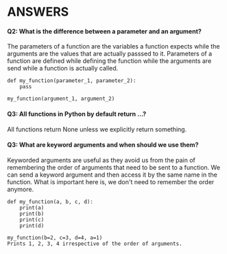 # ANSWERS

#### Q2: What is the difference between a parameter and an argument?
The parameters of a function are the variables a function expects while the arguments are the values that are actually passsed to it. Parameters of a function are defined while defining the function while the arguments are send while a function is actually called.

```
def my_function(parameter_1, parameter_2):
    pass

my_function(argument_1, argument_2)
```

#### Q3: All functions in Python by default return …?
All functions return None unless we explicitly return something. 

#### Q3: What are keyword arguments and when should we use them?
Keyworded arguments are useful as they avoid us from the pain of remembering the order of arguments that need to be sent to a function. We can send a keyword argument and then access it by the same name in the function.
What is important here is, we don't need to remember the order anymore.
```
def my_function(a, b, c, d):
    print(a)
    print(b)
    print(c)
    print(d)

my_function(b=2, c=3, d=4, a=1)
Prints 1, 2, 3, 4 irrespective of the order of arguments.
```
